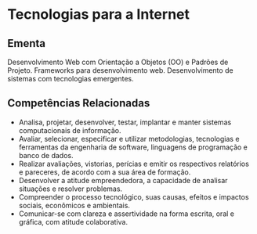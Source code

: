 # Tecnologias para a Internet

## Ementa

Desenvolvimento Web com Orientação a Objetos (OO) e Padrões de Projeto. Frameworks para desenvolvimento web. Desenvolvimento de sistemas com tecnologias emergentes.

## Competências Relacionadas

- Analisa, projetar, desenvolver, testar, implantar e manter sistemas computacionais de informação. 
- Avaliar, selecionar, especificar e utilizar metodologias, tecnologias e ferramentas da engenharia de software, linguagens de  programação e banco de dados. 
- Realizar avaliações, vistorias, perícias e emitir os respectivos relatórios e pareceres, de acordo com a sua área de formação. 
- Desenvolver a atitude empreendedora, a capacidade de analisar situações e resolver problemas. 
- Compreender o processo tecnológico, suas causas, efeitos e impactos sociais, econômicos e ambientais. 
- Comunicar-se com clareza e assertividade na forma escrita, oral e gráfica, com atitude colaborativa. 